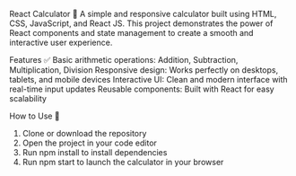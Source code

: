 React Calculator 🧮
A simple and responsive calculator built using HTML, CSS, JavaScript, and React JS. This project demonstrates the power of React components and state management to create a smooth and interactive user experience.

Features ✅
Basic arithmetic operations: Addition, Subtraction, Multiplication, Division
Responsive design: Works perfectly on desktops, tablets, and mobile devices
Interactive UI: Clean and modern interface with real-time input updates
Reusable components: Built with React for easy scalability

How to Use 🚀
1. Clone or download the repository
2. Open the project in your code editor
3. Run npm install to install dependencies
4. Run npm start to launch the calculator in your browser
